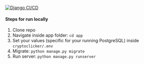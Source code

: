 [![Django CI/CD](https://github.com/absorian/cryptoclicker/actions/workflows/djangoapp.yml/badge.svg)](https://github.com/absorian/cryptoclicker/actions/workflows/djangoapp.yml)

#### Steps for run locally

1. Clone repo
2. Navigate inside app folder: `cd app`
3. Set your values (specific for your running PostgreSQL) inside `cryptoclicker/.env`
4. Migrate: `python manage.py migrate`
5. Run server: `python manage.py runserver`
